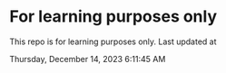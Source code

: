 # For learning purposes only
This repo is for learning purposes only.
Last updated at

Thursday, December 14, 2023 6:11:45 AM

